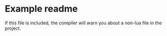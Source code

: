 # Example readme
If this file is included, the compiler will warn you about a non-lua file in the project.